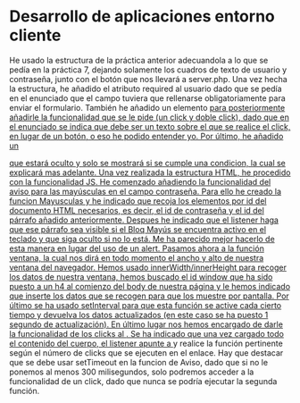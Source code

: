 # Desarrollo de aplicaciones entorno cliente
He usado la estructura de la práctica anterior adecuandola a lo que se pedía en la práctica 7, dejando solamente los cuadros de texto de usuario y contraseña, junto con el botón que nos llevará a server.php. Una vez hecha la estructura, he añadido el atributo required al usuario dado que se pedía en el enunciado que el campo tuviera que rellenarse obligatoriamente para enviar el formulario. También he añadido un elemento <a href> para posteriormente añadirle la funcionalidad que se le pide (un click y doble click), dado que en el enunciado se indica que debe ser un texto sobre el que se realice el click, en lugar de un botón, o eso he podido entender yo. Por último, he añadido un <p> que estará oculto y solo se mostrará si se cumple una condicion, la cual se explicará mas adelante.
Una vez realizada la estructura HTML, he procedido con la funcionalidad JS.
He comenzado añadiendo la funcionalidad del aviso para las mayúsculas en el campo contraseña. Para ello he creado la funcion Mayusculas y he indicado que recoja los elementos por id del documento HTML necesarios, es decir, el id de contraseña y el id del párrafo añadido anteriormente. Despues he indicado que el listener haga que ese párrafo sea visible si el Bloq Mayús se encuentra activo en el teclado y que siga oculto si no lo está. Me ha parecido mejor hacerlo de esta manera en lugar del uso de un alert.
Pasamos ahora a la función ventana, la cual nos dirá en todo momento el ancho y alto de nuestra ventana del navegador. Hemos usado innerWidth/innerHeight para recoger los datos de nuestra ventana, hemos buscado el id window que ha sido puesto a un h4 al comienzo del body de nuestra página y le hemos indicado que inserte los datos que se recogen para que los muestre por pantalla. Por último se ha usado setInterval para que esta función se active cada cierto tiempo y devuelva los datos actualizados (en este caso se ha puesto 1 segundo de actualización).
En último lugar nos hemos encargado de darle la funcionalidad de los clicks al <a href>. Se ha indicado que una vez cargado todo el contenido del cuerpo, el listener apunte a <a> y realice la función pertinente según el número de clicks que se ejecuten en el enlace. Hay que destacar que se debe usar setTimeout en la funcion de Aviso, dado que si no le ponemos al menos 300 milisegundos, solo podremos acceder a la funcionalidad de un click, dado que nunca se podría ejecutar la segunda función.
